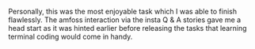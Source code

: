 Personally, this was the most enjoyable task which I was able to finish flawlessly. The amfoss interaction via the insta Q & A stories gave me a head start as it was hinted earlier before releasing the tasks that learning terminal coding would come in handy. 
